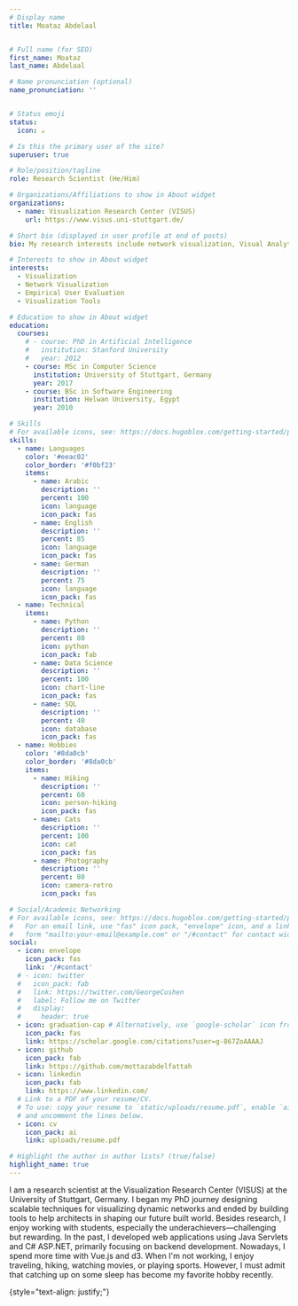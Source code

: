 ```yaml
---
# Display name
title: Moataz Abdelaal


# Full name (for SEO)
first_name: Moataz
last_name: Abdelaal

# Name pronunciation (optional)
name_pronunciation: ''


# Status emoji
status:
  icon: ☕️

# Is this the primary user of the site?
superuser: true

# Role/position/tagline
role: Research Scientist (He/Him)

# Organizations/Affiliations to show in About widget
organizations:
  - name: Visualization Research Center (VISUS)
    url: https://www.visus.uni-stuttgart.de/

# Short bio (displayed in user profile at end of posts)
bio: My research interests include network visualization, Visual Analytics, and Human-Computer Interaction.

# Interests to show in About widget
interests:
  - Visualization
  - Network Visualization
  - Empirical User Evaluation
  - Visualization Tools

# Education to show in About widget
education:
  courses:
    # - course: PhD in Artificial Intelligence
    #   institution: Stanford University
    #   year: 2012
    - course: MSc in Computer Science
      institution: University of Stuttgart, Germany
      year: 2017
    - course: BSc in Software Engineering
      institution: Helwan University, Egypt
      year: 2010

# Skills
# For available icons, see: https://docs.hugoblox.com/getting-started/page-builder/#icons
skills:
  - name: Languages
    color: '#eeac02'
    color_border: '#f0bf23'
    items:
      - name: Arabic
        description: ''
        percent: 100
        icon: language
        icon_pack: fas
      - name: English
        description: ''
        percent: 85
        icon: language
        icon_pack: fas
      - name: German
        description: ''
        percent: 75
        icon: language
        icon_pack: fas
  - name: Technical
    items:
      - name: Python
        description: ''
        percent: 80
        icon: python
        icon_pack: fab
      - name: Data Science
        description: ''
        percent: 100
        icon: chart-line
        icon_pack: fas
      - name: SQL
        description: ''
        percent: 40
        icon: database
        icon_pack: fas
  - name: Hobbies
    color: '#8da0cb'
    color_border: '#8da0cb'
    items:
      - name: Hiking
        description: ''
        percent: 60
        icon: person-hiking
        icon_pack: fas
      - name: Cats
        description: ''
        percent: 100
        icon: cat
        icon_pack: fas
      - name: Photography
        description: ''
        percent: 80
        icon: camera-retro
        icon_pack: fas

# Social/Academic Networking
# For available icons, see: https://docs.hugoblox.com/getting-started/page-builder/#icons
#   For an email link, use "fas" icon pack, "envelope" icon, and a link in the
#   form "mailto:your-email@example.com" or "/#contact" for contact widget.
social:
  - icon: envelope
    icon_pack: fas
    link: '/#contact'
  # - icon: twitter
  #   icon_pack: fab
  #   link: https://twitter.com/GeorgeCushen
  #   label: Follow me on Twitter
  #   display:
  #     header: true
  - icon: graduation-cap # Alternatively, use `google-scholar` icon from `ai` icon pack
    icon_pack: fas
    link: https://scholar.google.com/citations?user=g-867ZoAAAAJ
  - icon: github
    icon_pack: fab
    link: https://github.com/mottazabdelfattah
  - icon: linkedin
    icon_pack: fab
    link: https://www.linkedin.com/
  # Link to a PDF of your resume/CV.
  # To use: copy your resume to `static/uploads/resume.pdf`, enable `ai` icons in `params.yaml`,
  # and uncomment the lines below.
  - icon: cv
    icon_pack: ai
    link: uploads/resume.pdf

# Highlight the author in author lists? (true/false)
highlight_name: true
---
```


I am a research scientist at the Visualization Research Center (VISUS) at the University of Stuttgart, Germany. I began my PhD journey designing scalable techniques for visualizing dynamic networks and ended by building tools to help architects in shaping our future built world. Besides research, I enjoy working with students, especially the underachievers—challenging but rewarding. In the past, I developed web applications using Java Servlets and C# ASP.NET, primarily focusing on backend development. Nowadays, I spend more time with Vue.js and d3. When I'm not working, I enjoy traveling, hiking, watching movies, or playing sports. However, I must admit that catching up on some sleep has become my favorite hobby recently.

{style="text-align: justify;"}

